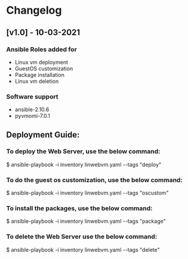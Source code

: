 # Changelog

## [v1.0] - 10-03-2021

### Ansible Roles added for

- Linux vm deployment
- GuestOS customization
- Package installation
- Linux vm deletion

### Software support

- ansible-2.10.6
- pyvmomi-7.0.1

## Deployment Guide:

### To deploy the Web Server, use the below command:

  $ ansible-playbook -i inventory linwebvm.yaml --tags "deploy"

### To do the guest os customization, use the below command:

  $ ansible-playbook -i inventory linwebvm.yaml --tags "oscustom"

### To install the packages, use the below command:

  $ ansible-playbook -i inventory linwebvm.yaml --tags "package"

### To delete the Web Server use the below command:

  $ ansible-playbook -i inventory linwebvm.yaml --tags "delete"

